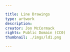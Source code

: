 ```yaml
---

title: Line Drawings
type: artwork
description:
creator: Jon McCormack
rights: Public Domain (CC0)
thumbnail: ./imgs/ld1.png

---
```


